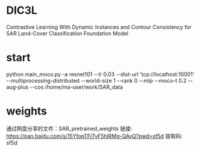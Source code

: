 # DIC3L
Contrastive Learning With Dynamic Instances and Contour Consistency for SAR Land-Cover Classification Foundation Model

# start
python main_moco.py   -a resnet101   --lr 0.03   --dist-url 'tcp://localhost:10001' --multiprocessing-distributed --world-size 1 --rank 0 --mlp --moco-t 0.2 --aug-plus --cos   /home/ma-user/work/SAR_data

# weights
通过网盘分享的文件：SAR_pretrained_weights
链接: https://pan.baidu.com/s/15YfopTFjTvF5hlRMg-QAyQ?pwd=sf5d 提取码: sf5d 
